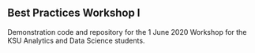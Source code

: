 
## Best Practices Workshop I

Demonstration code and repository for the 1 June 2020 Workshop
for the KSU Analytics and Data Science students.
